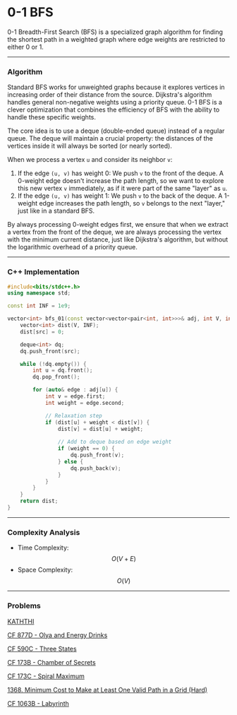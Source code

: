 # 0-1 BFS

0-1 Breadth-First Search (BFS) is a specialized graph algorithm for finding the shortest path in a weighted graph where edge weights are restricted to either 0 or 1.

***

### Algorithm

Standard BFS works for unweighted graphs because it explores vertices in increasing order of their distance from the source. Dijkstra's algorithm handles general non-negative weights using a priority queue. 0-1 BFS is a clever optimization that combines the efficiency of BFS with the ability to handle these specific weights.

The core idea is to use a deque (double-ended queue) instead of a regular queue. The deque will maintain a crucial property: the distances of the vertices inside it will always be sorted (or nearly sorted).

When we process a vertex `u` and consider its neighbor `v`:

1. If the edge `(u, v)` has weight 0: We push `v` to the front of the deque. A 0-weight edge doesn't increase the path length, so we want to explore this new vertex `v` immediately, as if it were part of the same "layer" as `u`.
2. If the edge `(u, v)` has weight 1: We push `v` to the back of the deque. A 1-weight edge increases the path length, so `v` belongs to the next "layer," just like in a standard BFS.

By always processing 0-weight edges first, we ensure that when we extract a vertex from the front of the deque, we are always processing the vertex with the minimum current distance, just like Dijkstra's algorithm, but without the logarithmic overhead of a priority queue.

***

### C++ Implementation

```cpp
#include<bits/stdc++.h>
using namespace std;

const int INF = 1e9;

vector<int> bfs_01(const vector<vector<pair<int, int>>>& adj, int V, int src) {
    vector<int> dist(V, INF);
    dist[src] = 0;

    deque<int> dq;
    dq.push_front(src);

    while (!dq.empty()) {
        int u = dq.front();
        dq.pop_front();

        for (auto& edge : adj[u]) {
            int v = edge.first;
            int weight = edge.second;

            // Relaxation step
            if (dist[u] + weight < dist[v]) {
                dist[v] = dist[u] + weight;
                
                // Add to deque based on edge weight
                if (weight == 0) {
                    dq.push_front(v);
                } else {
                    dq.push_back(v);
                }
            }
        }
    }
    return dist;
}
```

***

### Complexity Analysis

* Time Complexity: $$O(V + E)$$
* Space Complexity: $$O(V)$$

***

### Problems

[KATHTHI](https://www.spoj.com/problems/KATHTHI/)

[CF 877D - Olya and Energy Drinks](https://codeforces.com/problemset/problem/877/D)

[CF 590C - Three States](https://codeforces.com/problemset/problem/590/C)

[CF 173B - Chamber of Secrets](https://codeforces.com/problemset/problem/173/B)

[CF 173C - Spiral Maximum](https://codeforces.com/problemset/problem/173/C)

[1368. Minimum Cost to Make at Least One Valid Path in a Grid&#x20;(Hard)](https://leetcode.com/problems/minimum-cost-to-make-at-least-one-valid-path-in-a-grid/description/)

[CF 1063B - Labyrinth](https://codeforces.com/contest/1063/problem/B)
